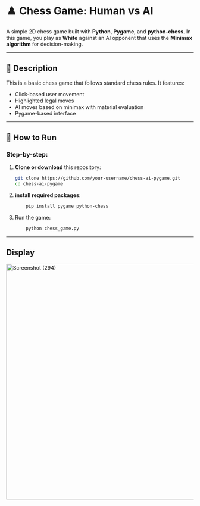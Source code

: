 
# ♟️ Chess Game: Human vs AI

A simple 2D chess game built with **Python**, **Pygame**, and **python-chess**. In this game, you play as **White** against an AI opponent that uses the **Minimax algorithm** for decision-making.

---

## 📌 Description

This is a basic chess game that follows standard chess rules. It features:

* Click-based user movement
* Highlighted legal moves
* AI moves based on minimax with material evaluation
* Pygame-based interface

---

## 🚀 How to Run

### Step-by-step:
1. **Clone or download** this repository:
   ```bash
   git clone https://github.com/your-username/chess-ai-pygame.git
   cd chess-ai-pygame

2. **install required packages**:
      ```bash
          pip install pygame python-chess
      ```
3. Run the game:
   ```bash
       python chess_game.py
---

## Display


<img width="596" height="634" alt="Screenshot (294)" src="https://github.com/user-attachments/assets/54eec0bc-a553-4705-8d65-065f58287683" />


       

